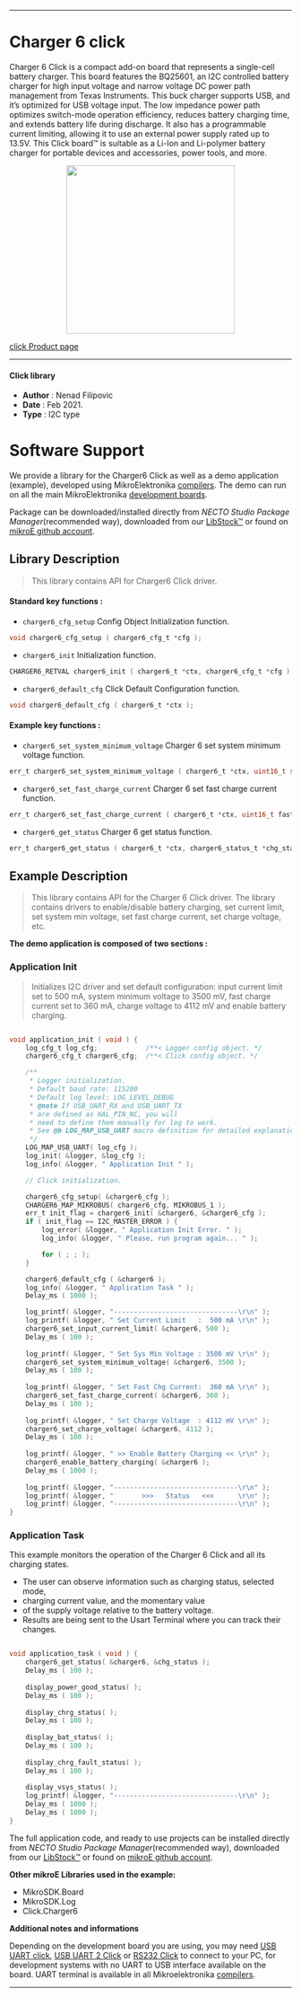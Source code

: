 
---
# Charger 6 click

Charger 6 Click is a compact add-on board that represents a single-cell battery charger. This board features the BQ25601, an I2C controlled battery charger for high input voltage and narrow voltage DC power path management from Texas Instruments. This buck charger supports USB, and it’s optimized for USB voltage input. The low impedance power path optimizes switch-mode operation efficiency, reduces battery charging time, and extends battery life during discharge. It also has a programmable current limiting, allowing it to use an external power supply rated up to 13.5V. This Click board™ is suitable as a Li-Ion and Li-polymer battery charger for portable devices and accessories, power tools, and more.

<p align="center">
  <img src="https://download.mikroe.com/images/click_for_ide/charger6_click.png" height=300px>
</p>

[click Product page](https://www.mikroe.com/charger-6-click)

---


#### Click library

- **Author**        : Nenad Filipovic
- **Date**          : Feb 2021.
- **Type**          : I2C type


# Software Support

We provide a library for the Charger6 Click
as well as a demo application (example), developed using MikroElektronika
[compilers](https://www.mikroe.com/necto-studio).
The demo can run on all the main MikroElektronika [development boards](https://www.mikroe.com/development-boards).

Package can be downloaded/installed directly from *NECTO Studio Package Manager*(recommended way), downloaded from our [LibStock&trade;](https://libstock.mikroe.com) or found on [mikroE github account](https://github.com/MikroElektronika/mikrosdk_click_v2/tree/master/clicks).

## Library Description

> This library contains API for Charger6 Click driver.

#### Standard key functions :

- `charger6_cfg_setup` Config Object Initialization function.
```c
void charger6_cfg_setup ( charger6_cfg_t *cfg );
```

- `charger6_init` Initialization function.
```c
CHARGER6_RETVAL charger6_init ( charger6_t *ctx, charger6_cfg_t *cfg );
```

- `charger6_default_cfg` Click Default Configuration function.
```c
void charger6_default_cfg ( charger6_t *ctx );
```

#### Example key functions :

- `charger6_set_system_minimum_voltage` Charger 6 set system minimum voltage function.
```c
err_t charger6_set_system_minimum_voltage ( charger6_t *ctx, uint16_t sys_min_voltage );
```

- `charger6_set_fast_charge_current` Charger 6 set fast charge current function.
```c
err_t charger6_set_fast_charge_current ( charger6_t *ctx, uint16_t fast_chg_current );
```

- `charger6_get_status` Charger 6 get status function.
```c
err_t charger6_get_status ( charger6_t *ctx, charger6_status_t *chg_status );
```

## Example Description

> This library contains API for the Charger 6 Click driver.
> The library contains drivers to enable/disable battery charging, 
> set current limit, set system min voltage, set fast charge current,
> set charge voltage, etc.

**The demo application is composed of two sections :**

### Application Init

> Initializes I2C driver and set default configuration:
> input current limit set to 500 mA, system minimum voltage to 3500 mV,
> fast charge current set to 360 mA, charge voltage to 4112 mV and
> enable battery charging. 

```c

void application_init ( void ) {
    log_cfg_t log_cfg;            /**< Logger config object. */
    charger6_cfg_t charger6_cfg;  /**< Click config object. */

    /** 
     * Logger initialization.
     * Default baud rate: 115200
     * Default log level: LOG_LEVEL_DEBUG
     * @note If USB_UART_RX and USB_UART_TX 
     * are defined as HAL_PIN_NC, you will 
     * need to define them manually for log to work. 
     * See @b LOG_MAP_USB_UART macro definition for detailed explanation.
     */
    LOG_MAP_USB_UART( log_cfg );
    log_init( &logger, &log_cfg );
    log_info( &logger, " Application Init " );

    // Click initialization.

    charger6_cfg_setup( &charger6_cfg );
    CHARGER6_MAP_MIKROBUS( charger6_cfg, MIKROBUS_1 );
    err_t init_flag = charger6_init( &charger6, &charger6_cfg );
    if ( init_flag == I2C_MASTER_ERROR ) {
        log_error( &logger, " Application Init Error. " );
        log_info( &logger, " Please, run program again... " );

        for ( ; ; );
    }

    charger6_default_cfg ( &charger6 );
    log_info( &logger, " Application Task " );
    Delay_ms ( 1000 );

    log_printf( &logger, "-------------------------------\r\n" );
    log_printf( &logger, " Set Current Limit   :  500 mA \r\n" );
    charger6_set_input_current_limit( &charger6, 500 );
    Delay_ms ( 100 );
    
    log_printf( &logger, " Set Sys Min Voltage : 3500 mV \r\n" );
    charger6_set_system_minimum_voltage( &charger6, 3500 );
    Delay_ms ( 100 );
    
    log_printf( &logger, " Set Fast Chg Current:  360 mA \r\n" );
    charger6_set_fast_charge_current( &charger6, 360 );
    Delay_ms ( 100 );
    
    log_printf( &logger, " Set Charge Voltage  : 4112 mV \r\n" );
    charger6_set_charge_voltage( &charger6, 4112 );
    Delay_ms ( 100 );
    
    log_printf( &logger, " >> Enable Battery Charging << \r\n" );
    charger6_enable_battery_charging( &charger6 );
    Delay_ms ( 1000 );
    
    log_printf( &logger, "-------------------------------\r\n" );
    log_printf( &logger, "       >>>   Status   <<<      \r\n" );
    log_printf( &logger, "-------------------------------\r\n" );
}

```

### Application Task

This example monitors the operation of the Charger 6 Click and all its charging states. 
 * The user can observe information such as charging status, selected mode, 
 * charging current value, and the momentary value 
 * of the supply voltage relative to the battery voltage.
 * Results are being sent to the Usart Terminal where you can track their changes.

```c

void application_task ( void ) {
    charger6_get_status( &charger6, &chg_status );
    Delay_ms ( 100 );
    
    display_power_good_status( );
    Delay_ms ( 100 );
    
    display_chrg_status( );
    Delay_ms ( 100 );
    
    display_bat_status( );
    Delay_ms ( 100 );
    
    display_chrg_fault_status( );
    Delay_ms ( 100 );
    
    display_vsys_status( );
    log_printf( &logger, "-------------------------------\r\n" );
    Delay_ms ( 1000 );
    Delay_ms ( 1000 );
}

```

The full application code, and ready to use projects can be installed directly from *NECTO Studio Package Manager*(recommended way), downloaded from our [LibStock&trade;](https://libstock.mikroe.com) or found on [mikroE github account](https://github.com/MikroElektronika/mikrosdk_click_v2/tree/master/clicks).

**Other mikroE Libraries used in the example:**

- MikroSDK.Board
- MikroSDK.Log
- Click.Charger6

**Additional notes and informations**

Depending on the development board you are using, you may need
[USB UART click](https://www.mikroe.com/usb-uart-click),
[USB UART 2 Click](https://www.mikroe.com/usb-uart-2-click) or
[RS232 Click](https://www.mikroe.com/rs232-click) to connect to your PC, for
development systems with no UART to USB interface available on the board. UART
terminal is available in all Mikroelektronika
[compilers](https://shop.mikroe.com/compilers).

---
